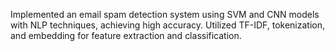 Implemented an email spam detection system using SVM and CNN models with NLP techniques, achieving high accuracy. Utilized TF-IDF, tokenization, and embedding for feature extraction and classification.
